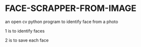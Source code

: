 # FACE-SCRAPPER-FROM-IMAGE
an open cv python program to identify face from a photo

1 is to identify faces

2 is to save each face
